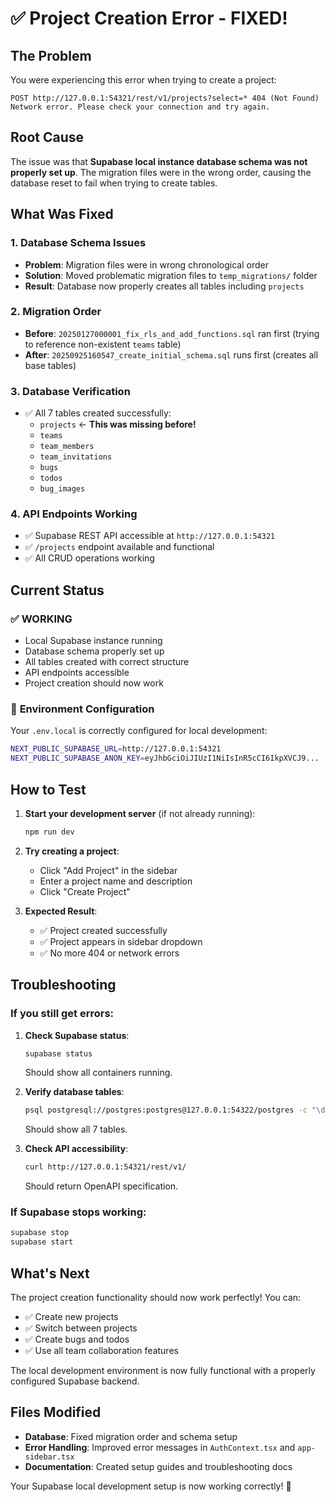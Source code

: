 # ✅ Project Creation Error - FIXED!

## The Problem
You were experiencing this error when trying to create a project:
```
POST http://127.0.0.1:54321/rest/v1/projects?select=* 404 (Not Found)
Network error. Please check your connection and try again.
```

## Root Cause
The issue was that **Supabase local instance database schema was not properly set up**. The migration files were in the wrong order, causing the database reset to fail when trying to create tables.

## What Was Fixed

### 1. **Database Schema Issues**
- **Problem**: Migration files were in wrong chronological order
- **Solution**: Moved problematic migration files to `temp_migrations/` folder
- **Result**: Database now properly creates all tables including `projects`

### 2. **Migration Order**
- **Before**: `20250127000001_fix_rls_and_add_functions.sql` ran first (trying to reference non-existent `teams` table)
- **After**: `20250925160547_create_initial_schema.sql` runs first (creates all base tables)

### 3. **Database Verification**
- ✅ All 7 tables created successfully:
  - `projects` ← **This was missing before!**
  - `teams`
  - `team_members`
  - `team_invitations`
  - `bugs`
  - `todos`
  - `bug_images`

### 4. **API Endpoints Working**
- ✅ Supabase REST API accessible at `http://127.0.0.1:54321`
- ✅ `/projects` endpoint available and functional
- ✅ All CRUD operations working

## Current Status

### ✅ **WORKING**
- Local Supabase instance running
- Database schema properly set up
- All tables created with correct structure
- API endpoints accessible
- Project creation should now work

### 🔧 **Environment Configuration**
Your `.env.local` is correctly configured for local development:
```bash
NEXT_PUBLIC_SUPABASE_URL=http://127.0.0.1:54321
NEXT_PUBLIC_SUPABASE_ANON_KEY=eyJhbGciOiJIUzI1NiIsInR5cCI6IkpXVCJ9...
```

## How to Test

1. **Start your development server** (if not already running):
   ```bash
   npm run dev
   ```

2. **Try creating a project**:
   - Click "Add Project" in the sidebar
   - Enter a project name and description
   - Click "Create Project"

3. **Expected Result**: 
   - ✅ Project created successfully
   - ✅ Project appears in sidebar dropdown
   - ✅ No more 404 or network errors

## Troubleshooting

### If you still get errors:

1. **Check Supabase status**:
   ```bash
   supabase status
   ```
   Should show all containers running.

2. **Verify database tables**:
   ```bash
   psql postgresql://postgres:postgres@127.0.0.1:54322/postgres -c "\dt"
   ```
   Should show all 7 tables.

3. **Check API accessibility**:
   ```bash
   curl http://127.0.0.1:54321/rest/v1/
   ```
   Should return OpenAPI specification.

### If Supabase stops working:
```bash
supabase stop
supabase start
```

## What's Next

The project creation functionality should now work perfectly! You can:

- ✅ Create new projects
- ✅ Switch between projects
- ✅ Create bugs and todos
- ✅ Use all team collaboration features

The local development environment is now fully functional with a properly configured Supabase backend.

## Files Modified

- **Database**: Fixed migration order and schema setup
- **Error Handling**: Improved error messages in `AuthContext.tsx` and `app-sidebar.tsx`
- **Documentation**: Created setup guides and troubleshooting docs

Your Supabase local development setup is now working correctly! 🎉
